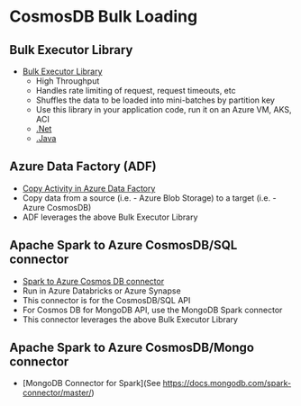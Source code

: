 # CosmosDB Bulk Loading

## Bulk Executor Library

- [Bulk Executor Library](https://docs.microsoft.com/en-us/azure/cosmos-db/bulk-executor-overview)
  - High Throughput
  - Handles rate limiting of request, request timeouts, etc
  - Shuffles the data to be loaded into mini-batches by partition key
  - Use this library in your application code, run it on an Azure VM, AKS, ACI
  - [.Net](https://docs.microsoft.com/en-us/azure/cosmos-db/bulk-executor-dot-net)
  - [.Java](https://docs.microsoft.com/en-us/azure/cosmos-db/bulk-executor-java)

## Azure Data Factory (ADF)

- [Copy Activity in Azure Data Factory](https://docs.microsoft.com/en-us/azure/data-factory/connector-azure-cosmos-db)
- Copy data from a source (i.e. - Azure Blob Storage) to a target (i.e. - Azure CosmosDB)
- ADF leverages the above Bulk Executor Library

## Apache Spark to Azure CosmosDB/SQL connector

- [Spark to Azure Cosmos DB connector](https://docs.microsoft.com/en-us/azure/cosmos-db/spark-connector)
- Run in Azure Databricks or Azure Synapse
- This connector is for the CosmosDB/SQL API
- For Cosmos DB for MongoDB API, use the MongoDB Spark connector
- This connector leverages the above Bulk Executor Library

## Apache Spark to Azure CosmosDB/Mongo connector

- [MongoDB Connector for Spark](See https://docs.mongodb.com/spark-connector/master/)


